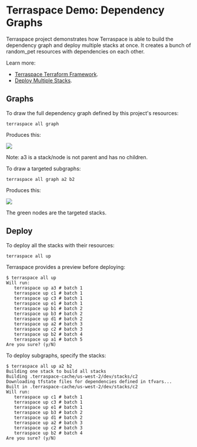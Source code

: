 # Terraspace Demo: Dependency Graphs

Terraspace project demonstrates how Terraspace is able to build the dependency graph and deploy multiple stacks at once. It creates a bunch of random_pet resources with dependencies on each other.

Learn more:

* [Terraspace Terraform Framework](https://terraspace.cloud/).
* [Deploy Multiple Stacks](https://terraspace.cloud/docs/dependencies/deploy-all/).

## Graphs

To draw the full dependency graph defined by this project's resources:

    terraspace all graph

Produces this:

![](https://img.boltops.com/boltops/repos/terraspace-graph-demo/full-graph.png)

Note: a3 is a stack/node is not parent and has no children.

To draw a targeted subgraphs:

    terraspace all graph a2 b2

Produces this:

![](https://img.boltops.com/boltops/repos/terraspace-graph-demo/subgraph-a2-b2.png)

The green nodes are the targeted stacks.

## Deploy

To deploy all the stacks with their resources:

    terraspace all up

Terraspace provides a preview before deploying:

    $ terraspace all up
    Will run:
       terraspace up a3 # batch 1
       terraspace up c1 # batch 1
       terraspace up c3 # batch 1
       terraspace up e1 # batch 1
       terraspace up b1 # batch 2
       terraspace up b3 # batch 2
       terraspace up d1 # batch 2
       terraspace up a2 # batch 3
       terraspace up c2 # batch 3
       terraspace up b2 # batch 4
       terraspace up a1 # batch 5
    Are you sure? (y/N)

To deploy subgraphs, specify the stacks:

    $ terraspace all up a2 b2
    Building one stack to build all stacks
    Building .terraspace-cache/us-west-2/dev/stacks/c2
    Downloading tfstate files for dependencies defined in tfvars...
    Built in .terraspace-cache/us-west-2/dev/stacks/c2
    Will run:
       terraspace up c1 # batch 1
       terraspace up c3 # batch 1
       terraspace up e1 # batch 1
       terraspace up b3 # batch 2
       terraspace up d1 # batch 2
       terraspace up a2 # batch 3
       terraspace up c2 # batch 3
       terraspace up b2 # batch 4
    Are you sure? (y/N)

